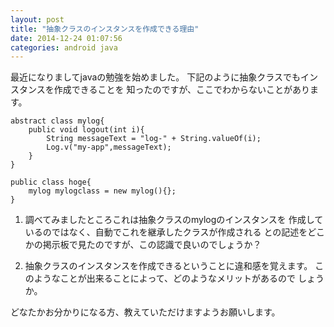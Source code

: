```yaml
---
layout: post
title: "抽象クラスのインスタンスを作成できる理由"
date: 2014-12-24 01:07:56
categories: android java
---
```

<p>最近になりましてjavaの勉強を始めました。
下記のように抽象クラスでもインスタンスを作成できることを
知ったのですが、ここでわからないことがあります。</p>

<pre><code>abstract class mylog{
    public void logout(int i){
        String messageText = "log-" + String.valueOf(i);
        Log.v("my-app",messageText);
    }
}

public class hoge{
    mylog mylogclass = new mylog(){};
}
</code></pre>

<ol>
<li><p>調べてみましたところこれは抽象クラスのmylogのインスタンスを
作成しているのではなく、自動でこれを継承したクラスが作成される
との記述をどこかの掲示板で見たのですが、この認識で良いのでしょうか？</p></li>
<li><p>抽象クラスのインスタンスを作成できるということに違和感を覚えます。
このようなことが出来ることによって、どのようなメリットがあるので
しょうか。</p></li>
</ol>

<p>どなたかお分かりになる方、教えていただけますようお願いします。</p>
